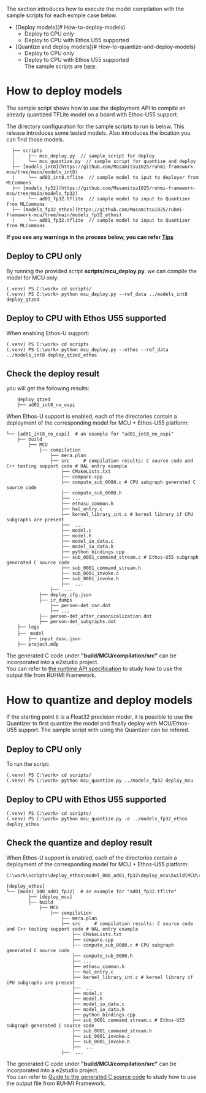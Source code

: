 The section introduces how to execute the model compilation with the sample scripts for each exmple case below.   
* [Deploy models](# How-to-deploy-models)  
  - Deploy to CPU only   
  - Deploy to CPU with Ethos U55 supported    
* [Quantize and deploy models](# How-to-quantize-and-deploy-models)
  - Deploy to CPU only   
  - Deploy to CPU with Ethos U55 supported    
The sample scripts are [here](https://github.com/Masamitsu1025/ruhmi-framework-mcu/tree/main/scripts).


# How to deploy models  
The sample script shows how to use the deployment API to compile an already quantized TFLite model on a board with Ethos-U55 support.  

The directory configuration for the sample scripts to run is below.
This release introduces some tested models. Also introduces the location you can find those models.
```
  ├── scripts
  |     ├── mcu_deploy.py  // sample script for deploy
  |     └── mcu_quantize.py  // sample script for quantize and deploy
  ├── [models_int8](https://github.com/Masamitsu1025/ruhmi-framework-mcu/tree/main/models_int8)  
  |     └── ad01_int8.tflite  // sample model to iput to deployer from MLCommons
  ├── [models_fp32](https://github.com/Masamitsu1025/ruhmi-framework-mcu/tree/main/models_fp32)  
  |     └── ad01_fp32.tflite  // sample model to input to Quantizer from MLCommons
  ├── [models_fp32_ethos](https://github.com/Masamitsu1025/ruhmi-framework-mcu/tree/main/models_fp32_ethos)    
  |     └── ad01_fp32.tflite  // sample model to input to Quantizer from MLCommons
```

**If you see any warnings in the process below, you can refer [Tips](../doc/tips.md)**

## Deploy to CPU only   
By running the provided script **scripts/mcu_deploy.py**. we can compile the model for MCU only:  
```
(.venv) PS C:\work> cd scripts/  
(.venv) PS C:\work> python mcu_deploy.py --ref_data ../models_int8 deploy_qtzed  
```

## Deploy to CPU with Ethos U55 supported    
When enabling Ethos-U support:  
```
(.venv) PS C:\work> cd scripts  
(.venv) PS C:\work> python mcu_deploy.py --ethos --ref_data ../models_int8 deploy_qtzed_ethos  
 ```

## Check the deploy result

you will get the following results:
```
    deploy_qtzed
    ├── ad01_int8_no_ospi  
```

When Ethos-U support is enabled, each of the directories contain a deployment of the corresponding model for MCU + Ethos-U55 platform:  
```
└── [ad01_int8_no_ospi]  # an example for "ad01_int8_no_ospi"  
    ├── build  
        ├── MCU  
            ├── compilation  
                ├── mera.plan  
                ├── src     # compilation results: C source code and C++ testing support code # HAL entry example  
                    ├── CMakeLists.txt  
                    ├── compare.cpp  
                    ├── compute_sub_0000.c # CPU subgraph generated C source code  
                    ├── compute_sub_0000.h  
                    ├── ...  
                    ├── ethosu_common.h  
                    ├── hal_entry.c  
                    ├── kernel_library_int.c # kernel library if CPU subgraphs are present  
                    ├──  ...  
                    ├── model.c  
                    ├── model.h  
                    ├── model_io_data.c  
                    ├── model_io_data.h  
                    ├── python_bindings.cpp  
                    ├── sub_0001_command_stream.c # Ethos-U55 subgraph generated C source code  
                    ├── sub_0001_command_stream.h  
                    ├── sub_0001_invoke.c  
                    ├── sub_0001_invoke.h  
                    ├──  ...  
                ├──  ...  
            ├── deploy_cfg.json  
            ├── ir_dumps  
                ├── person-det_can.dot  
                ├── ...  
            ├── person-det_after_canonicalization.dot  
            ├── person-det_subgraphs.dot  
    ├── logs  
    ├──　model  
        ├── input_desc.json  
    ├── project.mdp  
```
  
The generated C code under **"build/MCU/compilation/src"** can be incorporated into a e2studio project.  
You can refer to [the runtime API specification](doc/runtime_api.md) to study how to use the output file from RUHMI Framework.  

# How to quantize and deploy models 

If the starting point it is a Float32 precision model, it is possible to use the Quantizer to first quantize the model and finally deploy with MCU/Ethos-U55 support.
The sample script with using the Quantizer can be refered.

## Deploy to CPU only   

To run the script:
```
(.venv) PS C:\work> cd scripts/  
(.venv) PS C:\work> python mcu_quantize.py ../models_fp32 deploy_mcu   
```

## Deploy to CPU with Ethos U55 supported   
```
(.venv) PS C:\work> cd scripts/  
(.venv) PS C:\work> python mcu_quantize.py -e ../models_fp32_ethos deploy_ethos  
```

## Check the quantize and deploy result   

When Ethos-U support is enabled, each of the directories contain a deployment of the corresponding model for MCU + Ethos-U55 platform:  
```
C:\work\scripts\deploy_ethos\model_000_ad01_fp32\deploy_mcu\build\MCU\compilation

[deploy_ethos]
└── [model_000_ad01_fp32]  # an example for "ad01_fp32.tflite"  
        ├── [deploy_mcu]    
        ├── build  
            ├── MCU  
                ├── compilation  
                    ├── mera.plan  
                    ├── src     # compilation results: C source code and C++ testing support code # HAL entry example  
                        ├── CMakeLists.txt  
                        ├── compare.cpp  
                        ├── compute_sub_0000.c # CPU subgraph generated C source code  
                        ├── compute_sub_0000.h  
                        ├── ...  
                        ├── ethosu_common.h  
                        ├── hal_entry.c  
                        ├── kernel_library_int.c # kernel library if CPU subgraphs are present  
                        ├──  ...  
                        ├── model.c  
                        ├── model.h  
                        ├── model_io_data.c  
                        ├── model_io_data.h  
                        ├── python_bindings.cpp  
                        ├── sub_0001_command_stream.c # Ethos-U55 subgraph generated C source code  
                        ├── sub_0001_command_stream.h  
                        ├── sub_0001_invoke.c  
                        ├── sub_0001_invoke.h  
                        ├──  ...  
                    ├──  ...  
```

The generated C code under **"build/MCU/compilation/src"** can be incorporated into a e2studio project.  
You can refer to [Guide to the generated C source code](docs/runtime_api.md) to study how to use the output file from RUHMI Framework.  


